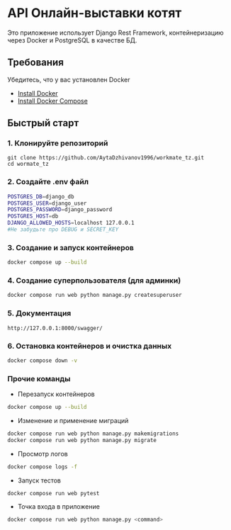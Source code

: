 # API Онлайн-выставки котят

Это приложение использует Django Rest Framework, контейнеризацию через Docker и PostgreSQL в качестве БД.

## Требования

Убедитесь, что у вас установлен Docker
- [Install Docker](https://docs.docker.com/get-docker/)
- [Install Docker Compose](https://docs.docker.com/compose/install/)

## Быстрый старт

### 1. Клонируйте репозиторий

```
git clone https://github.com/AytaDzhivanov1996/workmate_tz.git
cd wormate_tz
```

### 2. Создайте .env файл

```bash
POSTGRES_DB=django_db
POSTGRES_USER=django_user
POSTGRES_PASSWORD=django_password
POSTGRES_HOST=db
DJANGO_ALLOWED_HOSTS=localhost 127.0.0.1
#Не забудьте про DEBUG и SECRET_KEY
```
### 3. Создание и запуск контейнеров
```bash
docker compose up --build
```

### 4. Создание суперпользователя (для админки)
```bash
docker compose run web python manage.py createsuperuser
```

### 5. Документация
```
http://127.0.0.1:8000/swagger/
```

### 6. Остановка контейнеров и очистка данных
```bash
docker compose down -v
```

### Прочие команды
- Перезапуск контейнеров
```bash
docker compose up --build
```
- Изменение и применение миграций
```bash
docker compose run web python manage.py makemigrations
docker compose run web python manage.py migrate
```
- Просмотр логов
```bash
docker compose logs -f
```
- Запуск тестов
```bash
docker compose run web pytest
```
- Точка входа в приложение
```bash
docker compose run web python manage.py <command>
```

